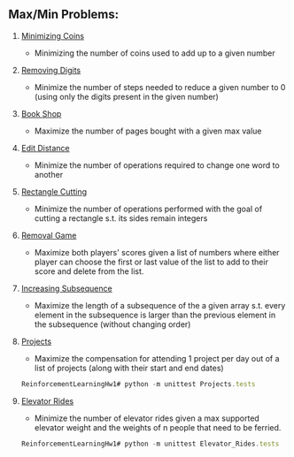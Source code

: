 ## Max/Min Problems:
1. <a href="https://cses.fi/problemset/task/1634">Minimizing Coins</a>
    * Minimizing the number of coins used to add up to a given number

2. <a href="https://cses.fi/problemset/task/1637">Removing Digits</a>
    * Minimize the number of steps needed to reduce a given number to 0 (using only the digits present in the given number)

3. <a href="https://cses.fi/problemset/task/1158">Book Shop</a>
    * Maximize the number of pages bought with a given max value

4. <a href="https://cses.fi/problemset/task/1639">Edit Distance</a>
    * Minimize the number of operations required to change one word to another

5. <a href="https://cses.fi/problemset/task/1744">Rectangle Cutting</a>
    * Minimize the number of operations performed with the goal of cutting a rectangle s.t. its sides remain integers

6. <a href="https://cses.fi/problemset/task/1097">Removal Game</a>
    * Maximize both players' scores given a list of numbers where either player can choose the first or last value of the list to add to their score and delete from the list.

7. <a href="https://cses.fi/problemset/task/1145">Increasing Subsequence</a>
    * Maximize the length of a subsequence of the a given array s.t. every element in the subsequence is larger than the previous element in the subsequence (without changing order)

8. <a href="https://cses.fi/problemset/task/1140">Projects</a>
    * Maximize the compensation for attending 1 project per day out of a list of projects (along with their start and end dates)

    ```javascript
    ReinforcementLearningHw1# python -m unittest Projects.tests
    ```

9. <a href="https://cses.fi/problemset/task/1653">Elevator Rides</a>
    * Minimize the number of elevator rides given a max supported elevator weight and the weights of n people that need to be ferried.

    ```javascript
    ReinforcementLearningHw1# python -m unittest Elevator_Rides.tests
    ```
